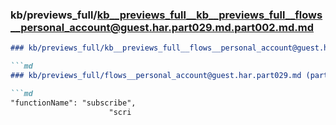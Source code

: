 ### kb/previews_full/kb__previews_full__kb__previews_full__flows__personal_account@guest.har.part029.md.part002.md.md

```md
### kb/previews_full/kb__previews_full__flows__personal_account@guest.har.part029.md.part002.md

```md
### kb/previews_full/flows__personal_account@guest.har.part029.md (part 002)

```md
"functionName": "subscribe",
                      "scri
```

```

```

```
